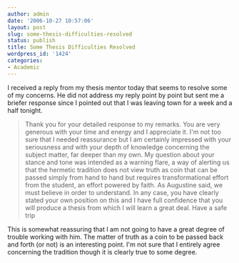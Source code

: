 ```yaml
---
author: admin
date: '2006-10-27 10:57:06'
layout: post
slug: some-thesis-difficulties-resolved
status: publish
title: Some Thesis Difficulties Resolved
wordpress_id: '1424'
categories:
- Academic
---
```

I received a reply from my thesis mentor today that seems to resolve some of my concerns. He did not address my reply point by point but sent me a briefer response since I pointed out that I was leaving town for a week and a half tonight.
<blockquote>Thank you for your detailed response to my remarks. You are very generous with your time and energy and I appreciate it. I'm not too sure that I needed reassurance but I am certainly impressed with your seriousness and with your depth of knowledge concerning the subject matter, far deeper than my own. My question about your stance and tone was intended as a warning flare, a way of alerting us that the hermetic tradition does not view truth as coin that can be passed simply from hand to hand but requires transformational effort from the student, an effort powered by faith. As Augustine said, we must believe in order to understand. In any case, you have clearly stated your own position on this and I have full confidence that you will produce a thesis from which I will learn a great deal. Have a safe trip</blockquote>
This is somewhat reassuring that I am not going to have a great degree of trouble working with him. The matter of truth as a coin to be passed back and forth (or not) is an interesting point. I'm not sure that I entirely agree concerning the tradition though it is clearly true to some degree.
